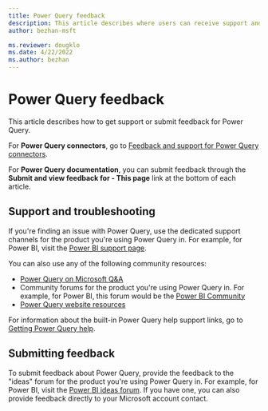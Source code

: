 ```yaml
---
title: Power Query feedback
description: This article describes where users can receive support and share feedback for Power Query. 
author: bezhan-msft

ms.reviewer: dougklo
ms.date: 4/22/2022
ms.author: bezhan
---
```


# Power Query feedback

This article describes how to get support or submit feedback for Power Query.

For **Power Query connectors**, go to [Feedback and support for Power Query connectors](Connectors/ConnectorFeedback.md).

For **Power Query documentation**, you can submit feedback through the **Submit and view feedback for - This page** link at the bottom of each article. 

## Support and troubleshooting

If you're finding an issue with Power Query, use the dedicated support channels for the product you're using Power Query in. For example, for Power BI, visit the [Power BI support page](https://powerbi.microsoft.com/support/).

You can also use any of the following community resources:

* [Power Query on Microsoft Q&A](/answers/products/pwrqry)
* Community forums for the product you're using Power Query in. For example, for Power BI, this forum would be the [Power BI Community](https://community.powerbi.com/t5/Power-Query/bd-p/power-bi-services)
* [Power Query website resources](https://powerquery.microsoft.com/resources/)

For information about the built-in Power Query help support links, go to [Getting Power Query help](power-query-ui.md#getting-power-query-help).

## Submitting feedback

To submit feedback about Power Query, provide the feedback to the "ideas" forum for the product you're using Power Query in. For example, for Power BI, visit the [Power BI ideas forum](https://ideas.powerbi.com). If you have one, you can also provide feedback directly to your Microsoft account contact.
